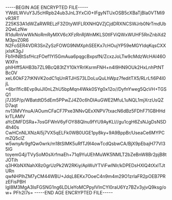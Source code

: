 -----BEGIN AGE ENCRYPTED FILE-----
YWdlLWVuY3J5cHRpb24ub3JnL3YxCi0+IFgyNTUxOSB5cXBaTjBla0VTMi9vR3RT
Z25KS3A1dWZaRWRELzF3Z0tyWlFLRXNHQVZjCjdDRXNCSWJrb0NrTmdUb2QwLzNw
R1duRnVwWkNoRmRyMXV6cXFzRnRjWnMKLS0tIFViQWxWUHF5RnZnbXd2M3pvZ0R6
N2FoSER4VDR3SnZySzFOWG9NMXphSEEKx7cHOujYP59eMGYIdqKqsCXXjxlsK3gJ
Fb1HNBtSsfHczFOef1Yl5GmAua6pqgcBxpsfN/ZcxzJoLTw9cMdzWcHAI46OWXFn
phlHiffSAHB3b7ZL9BcQ83tZY10kYRrIKsrmFNH+n4I9HN9OUk2HxLnhPtNTBcOV
xeL6OkF27tKNVK2odC1qUnRTJHS73LDoLuQuLhWpz7feditTX5/RLrLfi6P4l0jL
+6brl1fic8Evp9uiJI0nLZhU5bpMqn4Wkk0SYg0x12o//DyfnYweg5QcVH+TGSQ1
j7J35P/p/WBatdtD5dEm5PPwZJ4Z0c6hDIAuGWE2MfuL1uNQL1mjXrzUsQZD7aqt
nv13MVYnuA/AOumCFaCF7Pxe3NNvQExXNPV7txacN6dBz5FDhF71GBHHdkrTLAMV
aYcDMFDSRa+7osGFWnV6yFOY88Qlnu9fYU9AyKLl//gu1cgH6ZsNJgDsNSD4h40s
CwHCnNLXNzAI5j7VX5qELFk0WB0UGE1py8ky+9A9BppBr/UseaCe6MYPCmZQ5cIZ
w5wnyAr9gfQw0wrk/m18tSlMK5uRfTJ9I4owTcdQsbwCA/BjX9pEbajH77VI35lG
toyemG4j/TVySoM0sXrfmaEh+71q9YuUEhMuWK5NMLT2bZeBnW8Br2pjB8tJOTih
q3HKbNXNahX8z0grUzPk2W2RKiy/ApWuYTViFwlNIr/kDPEDsHXlQ4tXxlTJtURn
qwNHPlhZM7yCM44WBU+JdqL8EKx7OoeC4n9m4m29O1zrlaFR2pOEB7PRzEFisPBH
IgI8M3MgA3IsFGSNG1ng6LDLleYoMCPpylVInCYl0raU6Yz7BZv3yjvQ9ksg/ow+
PFh2I7s=
-----END AGE ENCRYPTED FILE-----

